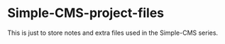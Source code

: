 # Simple-CMS-project-files

This is just to store notes and extra files used in the Simple-CMS series.
